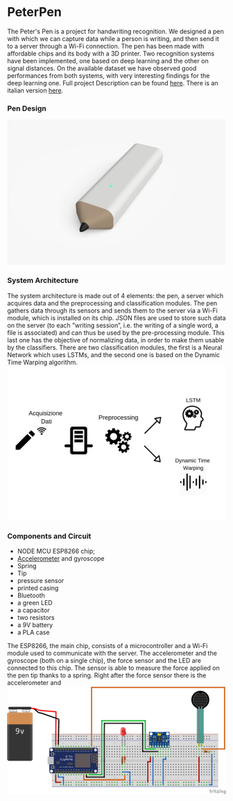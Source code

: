 # PeterPen
The Peter's Pen is a project for handwriting recognition. We designed a pen with which we can capture data while a person
is writing, and then send it to a server through a Wi-Fi connection. The pen has been made
with affordable chips and its body with a 3D printer. Two recognition systems have been
implemented, one based on deep learning and the other on signal distances. On the available
dataset we have observed good performances from both systems, with very interesting findings
for the deep learning one. Full project Description can be found [here](report/EN/report.pdf).
There is an italian version [here](report/IT/report.pdf).
### Pen Design
![Pen design](report/images/design.jpeg)
### System Architecture
The system architecture is made out of 4 elements: the pen, a server which acquires data and the preprocessing and classification modules. The pen gathers data through its sensors and sends them to the server via a Wi-Fi module, which is installed on its chip. JSON files are used to store such data on the server (to each ”writing session”, i.e. the writing of a single word, a file is associated) and can thus be used by the pre-processing module. This last one has the objective of normalizing data, in order to make them usable by the classifiers. There are two classification modules, the first is a Neural Network which uses LSTMs, and the second one is based on the Dynamic Time Warping algorithm.
![Architecture](report/images/architettura.png)

### Components and Circuit
- NODE MCU ESP8266 chip;
- [Accelerometer](https://www.amazon.it/Aukru-MPU-6050-Giroscopio-Accelerometro-Arduino/dp/B00PL70P7K/ref=sr_1_1?ie=UTF8&qid=1544976248&sr=8-1&keywords=accellerometro) and gyroscope
- Spring
- Tip
- pressure sensor
- printed casing
- Bluetooth
- a green LED
- a capacitor
- two resistors
- a 9V battery
- a PLA case

The ESP8266, the main chip, consists of a microcontroller and a Wi-Fi module used to communicate with the server. The accelerometer and the gyroscope (both on a single chip), the force sensor and the LED are connected to this chip. The sensor is able to measure the force applied on the pen tip thanks to a spring. Right after the force sensor there is the accelerometer and
![Circuit](report/images/circuito.png)


